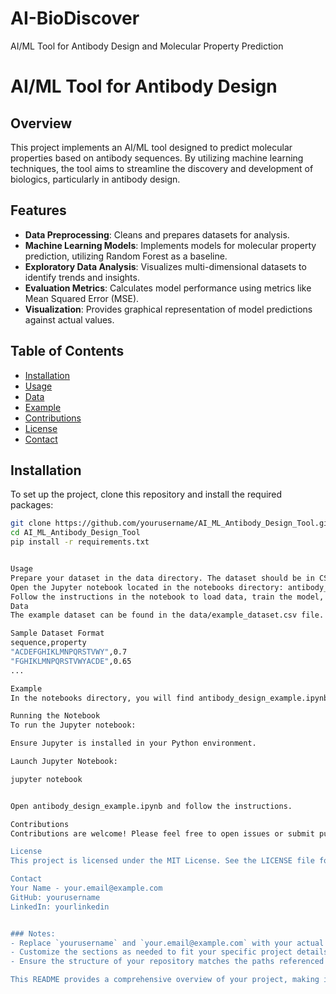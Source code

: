 # AI-BioDiscover
AI/ML Tool for Antibody Design and Molecular Property Prediction

# AI/ML Tool for Antibody Design

## Overview
This project implements an AI/ML tool designed to predict molecular properties based on antibody sequences. By utilizing machine learning techniques, the tool aims to streamline the discovery and development of biologics, particularly in antibody design.

## Features
- **Data Preprocessing**: Cleans and prepares datasets for analysis.
- **Machine Learning Models**: Implements models for molecular property prediction, utilizing Random Forest as a baseline.
- **Exploratory Data Analysis**: Visualizes multi-dimensional datasets to identify trends and insights.
- **Evaluation Metrics**: Calculates model performance using metrics like Mean Squared Error (MSE).
- **Visualization**: Provides graphical representation of model predictions against actual values.

## Table of Contents
- [Installation](#installation)
- [Usage](#usage)
- [Data](#data)
- [Example](#example)
- [Contributions](#contributions)
- [License](#license)
- [Contact](#contact)

## Installation
To set up the project, clone this repository and install the required packages:

```bash
git clone https://github.com/yourusername/AI_ML_Antibody_Design_Tool.git
cd AI_ML_Antibody_Design_Tool
pip install -r requirements.txt


Usage
Prepare your dataset in the data directory. The dataset should be in CSV format with columns for antibody sequences and their corresponding properties.
Open the Jupyter notebook located in the notebooks directory: antibody_design_example.ipynb.
Follow the instructions in the notebook to load data, train the model, evaluate performance, and visualize results.
Data
The example dataset can be found in the data/example_dataset.csv file. This dataset includes sequences of antibodies and a corresponding property score. You can modify this dataset or add your own for testing.

Sample Dataset Format
sequence,property
"ACDEFGHIKLMNPQRSTVWY",0.7
"FGHIKLMNPQRSTVWYACDE",0.65
...

Example
In the notebooks directory, you will find antibody_design_example.ipynb, which provides a step-by-step guide on using the tool. It covers data loading, preprocessing, model training, evaluation, and visualization of results.

Running the Notebook
To run the Jupyter notebook:

Ensure Jupyter is installed in your Python environment.

Launch Jupyter Notebook:

jupyter notebook


Open antibody_design_example.ipynb and follow the instructions.

Contributions
Contributions are welcome! Please feel free to open issues or submit pull requests. If you have ideas for improvements or features, I'd love to hear them.

License
This project is licensed under the MIT License. See the LICENSE file for details.

Contact
Your Name - your.email@example.com
GitHub: yourusername
LinkedIn: yourlinkedin


### Notes:
- Replace `yourusername` and `your.email@example.com` with your actual GitHub username and email address.
- Customize the sections as needed to fit your specific project details.
- Ensure the structure of your repository matches the paths referenced in the README. 

This README provides a comprehensive overview of your project, making it easy for users to understand how to use it and contribute. Let me know if you need further changes!

